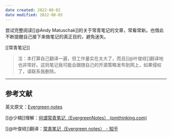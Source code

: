 ```yaml
---
date created: 2022-08-02
date modified: 2022-08-03
---
```


尝试完整阅读[[@Andy Matuschak]]的关于常青笔记的文章，常看常新。也借此不断提醒自己接下来做笔记的真正目的，避免迷失。

[[常青笔记]]

>注：本打算自己翻译一遍，但工作量实在太大了，而且[[@叶俊峣]]翻译地也非常好。这则笔记我可能会跟随自己的开源策略发布到网上，如果侵权了，请联系我删除。

---

## 参考文献

英文原文：[Evergreen notes](https://notes.andymatuschak.org/z4SDCZQeRo4xFEQ8H4qrSqd68ucpgE6LU155C)

[[@少楠]]理解：[何谓常青笔记（EvergreenNotes） (pmthinking.com)](https://index.pmthinking.com/EvergreenNotes-0a3f82b22a654eb18ccf3e83854ec1ba)

[[@叶俊峣]]翻译：[常青笔记（Evergreen notes） - 知乎](https://zhuanlan.zhihu.com/p/416319260)
